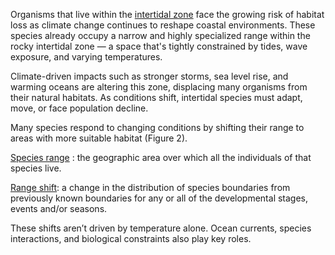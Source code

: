 Organisms that live within the [intertidal zone](https://oceanservice.noaa.gov/facts/intertidal-zone.html) face the growing risk of habitat loss as climate change continues to reshape coastal environments. These species already occupy a narrow and highly specialized range within the rocky intertidal zone — a space that's tightly constrained by tides, wave exposure, and varying temperatures. 

Climate-driven impacts such as stronger storms, sea level rise, and warming oceans are altering this zone, displacing many organisms from their natural habitats. As conditions shift, intertidal species must adapt, move, or face population decline.

Many species respond to changing conditions by shifting their range to areas with more suitable habitat (Figure 2). 

[Species range](https://ugc.berkeley.edu/background-content/species-ranges/) : the geographic area over which all the individuals of that species live.

[Range shift](https://www.redmap.org.au/article/marine-species-are-on-the-move--but-what-exactly-is-a-range-shift/#:~:text=So%20what%20is%20a%20range,%2C%20events%20and%2For%20seasons.): a change in the distribution of species boundaries from previously known boundaries for any or all of the developmental stages, events and/or seasons.

These shifts aren’t driven by temperature alone. Ocean currents, species interactions, and biological constraints also play key roles.
